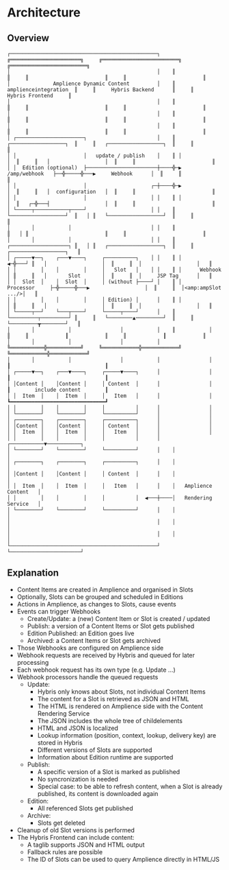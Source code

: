 # Architecture

## Overview

```
┌────────────────────────────────────────────────┐    ╔═══════════════════════╗     ╔═════════════════════════╗     ╔═════════════════════════╗
│                                                │    ║                       ║     ║                         ║     ║                         ║
│              Amplience Dynamic Content         │    ║ amplienceintegration  ║     ║     Hybris Backend      ║     ║     Hybris Frontend     ║
│                                                │    ║                       ║     ║                         ║     ║                         ║
│                                                │    ║                       ║     ║                         ║     ║                         ║
│                                                │    ║                       ║     ║                         ║     ║                         ║
│ ┌──────────────────────┐                       │    ║ ┌──────────────────┐  ║     ║   ┌──────────────────┐  ║     ║                         ║
│ │                      │   update / publish    │    ║ │                  │  ║     ║   │                  │  ║     ║                         ║
│ │  Edition (optional)  ├───────────────────────┼────╬─▶   /amp/webhook   ├──╬─────╬───▶     Webhook      │  ║     ║                         ║
│ │                      │                     ┌─┼────╬─▶                  │  ║     ║   │  configuration   │  ║     ║                         ║
│ │                      │                     │ │    ║ │                  │  ║   ┌─╬───┤                  │  ║     ║                         ║
│ └─────┬───────────┬────┘                     │ │    ║ └──────────────────┘  ║   │ ║   └──────────────────┘  ║     ║                         ║
│       │           │                          │ │    ║                       ║   │ ║                         ║     ║                         ║
│       │           │                          │ │    ║ ┌───────────────────┐ ║   │ ║   ┌──────────────────┐  ║     ║  ┌──────────────────┐   ║
│ ┌─────▼──┐    ┌───▼────┐     ┌──────────┐    │ │    ║ │                   ◀─╬───┘ ║   │                  │  ║     ║  │                  │   ║
│ │        │    │        │     │   Slot   │    │ │    ║ │      Webhook      │ ║     ║   │       Slot       │  ║     ║  │     JSP Tag      │   ║
│ │  Slot  │    │  Slot  │     │ (without ├────┘ │    ║ │     Processor     ├─╬─────╬───▶                  │  ║     ║  │<amp:ampSlot .../>│   ║
│ │        │    │        │     │ Edition) │      │    ║ │                   │ ║     ║   │                  │  ║     ║  │                  │   ║
│ └─────┬──┘    └───┬────┘     └─────┬────┘      │    ║ └─────────┬─────────┘ ║     ║   └────────▲─────────┘  ║     ║  └─────────┳────────┘   ║
│       │           │                │           │    ║           │           ║     ║            ┃            ║     ║            ┃            ║
│       │           │                │           │    ╚═══════════╬═══════════╝     ╚════════════╬════════════╝     ╚════════════╬════════════╝
│       │           │                │           │                │                              ┃                               ┃
│ ┌─────▼──┐    ┌───▼────┐     ┌─────▼────┐      │                │                              ┃                               ┃
│ │Content │    │Content │     │ Content  │      │                │                              ┃        include content        ┃
│ │  Item  │    │  Item  │     │   Item   │      │                │                              ┗━━━━━━━━━━━━━━━━━━━━━━━━━━━━━━━┛
│ │        │    │        │     │          │      │                │
│ └────────┘    └────────┘     └──────────┘      │                │
│ ┌────────┐    ┌────────┐     ┌──────────┐      │                │
│ │Content │    │Content │     │ Content  │      │                │
│ │  Item  │    │  Item  │     │   Item   │      │                │
│ │        │    │        │     │          │      │    ┌───────────▼───────────┐
│ └────────┘    └────────┘     └──────────┘      │    │                       │
│ ┌────────┐    ┌────────┐     ┌──────────┐      │    │                       │
│ │Content │    │Content │     │ Content  │      │    │                       │
│ │  Item  │    │  Item  │     │   Item   │      │    │   Amplience Content   │
│ │        │    │        │     │          │  ◀───┼────│   Rendering Service   │
│ └────────┘    └────────┘     └──────────┘      │    │                       │
│                                                │    │                       │
│                                                │    │                       │
└────────────────────────────────────────────────┘    └───────────────────────┘
```
## Explanation
* Content Items are created in Amplience and organised in Slots
* Optionally, Slots can be grouped and scheduled in Editions
* Actions in Amplience, as changes to Slots, cause events
* Events can trigger Webhooks
	* Create/Update: a (new) Content Item or Slot is created / updated
	* Publish: a version of a Content Items or Slot gets published
	* Edition Published: an Edition goes live
	* Archived: a Content Items or Slot gets archived
* Those Webhooks are configured on Amplience side
* Webhook requests are received by Hybris and queued for later processing
* Each webhook request has its own type (e.g. Update ...)
* Webhook processors handle the queued requests
	* Update:
		* Hybris only knows about Slots, not individual Content Items
		* The content for a Slot is retrieved as JSON and HTML
		* The HTML is rendered on Amplience side with the Content Rendering Service
		* The JSON includes the whole tree of childelements
		* HTML and JSON is localized
		* Lookup information (position, context, lookup, delivery key) are stored in Hybris
		* Different versions of Slots are supported
		* Information about Edition runtime are supported
	* Publish:
		* A specific version of a Slot is marked as published
		* No syncronization is needed
		* Special case: to be able to refresh content, when a Slot is already published, its content is downloaded again
	* Edition:
		* All referenced Slots get published
	* Archive:
		* Slots get deleted
* Cleanup of old Slot versions is performed
* The Hybris Frontend can include content:
	* A taglib supports JSON and HTML output
	* Fallback rules are possible
	* The ID of Slots can be used to query Amplience directly in HTML/JS
